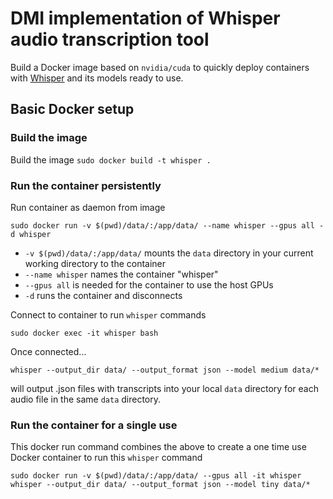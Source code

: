 # DMI implementation of Whisper audio transcription tool
Build a Docker image based on `nvidia/cuda` to quickly deploy containers with 
[Whisper](https://github.com/openai/whisper) and its models ready to use.

## Basic Docker setup
### Build the image
Build the image
`sudo docker build -t whisper .`
### Run the container persistently 
Run container as daemon from image

`sudo docker run -v $(pwd)/data/:/app/data/ --name whisper --gpus all -d whisper`
-  `-v $(pwd)/data/:/app/data/` mounts the `data` directory in your current working directory to the container
- `--name whisper` names the container "whisper"
- `--gpus all` is needed for the container to use the host GPUs
- `-d` runs the container and disconnects

Connect to container to run `whisper` commands

`sudo docker exec -it whisper bash`

Once connected...

`whisper --output_dir data/ --output_format json --model medium data/*`

will output .json files with transcripts into your local `data` directory for each audio file in the same `data` directory.

### Run the container for a single use
This docker run command combines the above to create a one time use Docker container to run this `whisper` command

`sudo docker run -v $(pwd)/data/:/app/data/ --gpus all -it whisper whisper --output_dir data/ --output_format json --model tiny data/*`
